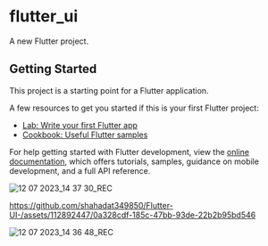 # flutter_ui

A new Flutter project.

## Getting Started

This project is a starting point for a Flutter application.

A few resources to get you started if this is your first Flutter project:

- [Lab: Write your first Flutter app](https://docs.flutter.dev/get-started/codelab)
- [Cookbook: Useful Flutter samples](https://docs.flutter.dev/cookbook)

For help getting started with Flutter development, view the
[online documentation](https://docs.flutter.dev/), which offers tutorials,
samples, guidance on mobile development, and a full API reference.


![12 07 2023_14 37 30_REC](https://github.com/shahadat349850/Flutter-UI-/assets/112892447/5a125c02-26c8-498f-9841-867122593a74)



https://github.com/shahadat349850/Flutter-UI-/assets/112892447/0a328cdf-185c-47bb-93de-22b2b95bd546

![12 07 2023_14 36 48_REC](https://github.com/shahadat349850/Flutter-UI-/assets/112892447/6e424f29-a697-4123-9a48-1234ce301dd7)

